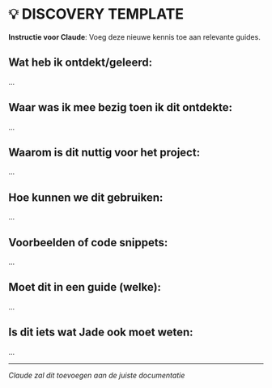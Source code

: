 # 💡 DISCOVERY TEMPLATE

**Instructie voor Claude**: Voeg deze nieuwe kennis toe aan relevante guides.

## Wat heb ik ontdekt/geleerd:
...

## Waar was ik mee bezig toen ik dit ontdekte:
...

## Waarom is dit nuttig voor het project:
...

## Hoe kunnen we dit gebruiken:
...

## Voorbeelden of code snippets:
...

## Moet dit in een guide (welke):
...

## Is dit iets wat Jade ook moet weten:
...

---
*Claude zal dit toevoegen aan de juiste documentatie*